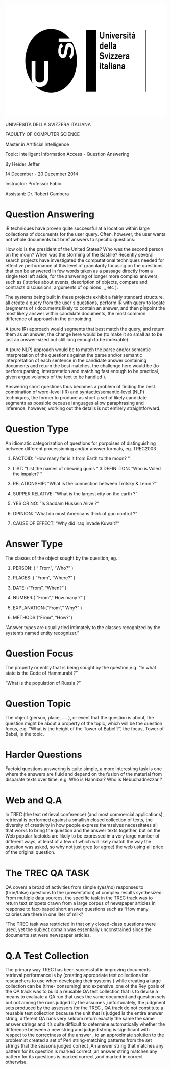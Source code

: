 <img src="./images/media/image1.png"
style="width:6.5in;height:3.65486in" />

<span class="smallcaps">UNIVERSITÀ DELLA SVIZZERA ITALIANA</span>

FACULTY OF COMPUTER SCIENCE

Master in Artificial Intelligence

Topic: Intelligent Information Access - Question Answering

By Heider Jeffer

14 December - 20 December 2014

Instructor: Professor Fabio

Assistant: Dr. Robert Gambera

# Question Answering

IR techniques have proven quite successful at a location within large
collections of documents for the user query. Often, however, the user
wants not whole documents but brief answers to specific questions:

How old is the president of the United States? Who was the second person
on the moon? When was the storming of the Bastille? Recently several
search projects have investigated the computational techniques needed
for effective performance at this level of granularity focusing on the
questions that can be answered in few words taken as a passage directly
from a single text left aside, for the answering of longer more complex
answers, such as ( stories about events, description of objects, compare
and contracts discussions, arguments of opinions ,,, etc ).

The systems being built in these projects exhibit a fairly standard
structure, all create a query from the user's questions, perform IR with
query to locate (segments of ) documents likely to contain an answer,
and then pinpoint the most likely answer within candidate documents, the
most common difference of approach in the pinpointing.

A (pure IR) approach would segments that best match the query, and
return them as an answer, the change here would be (to make it so small
as to be just an answer-sized but still long enough to be indexable).

A (pure NLP) approach would be to match the parse and/or semantic
interpretation of the questions against the parse and/or semantic
interpretation of each sentence in the candidate answer containing
documents and return the best matches, the challenge here would be (to
perform parsing, interpretation and matching fast enough to be
practical, given argue volumes of the text to be handled ).

Answering short questions thus becomes a problem of finding the best
combination of word-level (IR) and syntactic/semantic-level (NLP)
techniques, the former to produce as short a set of likely candidate
segments as possible because languages allow paraphrasing and inference,
however, working out the details is not entirely straightforward.

# Question Type

An idiomatic categorization of questions for porpoises of distinguishing
between different processioning and/or answer formats, eg. TREC2003

1.  FACTOID: “How many far is it from Earth to the moon? ”

2.  LIST: “List the names of chewing gums “ 3.DEFINITION: “Who is Voled
    the impaler? “

3.  RELATIONSHIP: ”What is the connection between Trotsky & Lenin ?”

4.  SUPPER RELATIVE: “What is the largest city on the earth ?”

5.  YES OR NO: ”Is Saddam Hussein Alive ?”

6.  OPINION: “What do most Americans think of gun control ?”

7.  CAUSE OF EFFECT: “Why did Iraq invade Kuwait?”

# Answer Type

The classes of the object sought by the question, eg. :

1.  PERSON: ( “ From”, “Who?” )

2.  PLACES: ( “From”, “Where?” )

3.  DATE: (“From”, “When?” )

4.  NUMBER:( “From”,” How many ?” )

5.  EXPLANATION:(“From”,” Why?” )

6.  METHODS:(“From”, “How?”)

“Answer types are usually tied intimately to the classes recognized by
the system’s named entity recognizer.”

# Question Focus

The property or entity that is being sought by the question,e.g. “In
what state is the Code of Hammurabi ?”

“What is the population of Russia ?”

# Question Topic

The object (person, place, …. ), or event that the question is about,
the question might be about a property of the topic, which will be the
question focus, e.g. “What is the height of the Tower of Babel ?”, the
focus, Tower of Babel, is the topic.

# Harder Questions

Factoid questions answering is quite simple, a more interesting task is
one where the answers are fluid and depend on the fusion of the material
from disparate texts over time. e.g. Who is Hannibal? Who is
Nebuchadnezzar ?

# Web and Q.A

In TREC (the text retrieval conference) (and most commercial
applications), retrieval is performed against a smallish closed
collection of texts, the diversity of creativity in how people express
themselves necessitates all that works to bring the question and the
answer texts together, but on the Web popular factoids are likely to be
expressed in a very large number of different ways, at least of a few of
which will likely match the way the question was asked, so why not just
grep (or agree) the web using all price of the original question.

# The TREC QA TASK

QA covers a broad of activities from simple (yes/no) responses to
(true/false) questions to the (presentation) of complex results
synthesized. From multiple data sources, the specific task in the TREC
track was to return text snippets drawn from a large corpus of newspaper
articles in response to fact-based short answer questions such as “How
many calories are there in one liter of milk?

“The TREC task was restricted in that only closed-class questions were
used, yet the subject domain was essentially unconstrained since the
documents set were newspaper articles.

# Q.A Test Collection

The primary way TREC has been successful in improving documents
retrieval performance is by (creating appropriate test collections for
researchers to use when developing their systems ) while creating a
large collection can be (time- consuming) and expensive ,one of the Rey
goals of the QA track was to build a reusable QA test collection that is
to devise a means to evaluate a QA run that uses the same document and
question sets but not among the runs judged by the assumes
,unfortunately, the judgment sets produced by the assessors for the TREC
, QA track do not constitute a reusable test collection because the unit
that is judged is the entire answer string, different QA runs very
seldom return exactly the same the same answer strings and it’s quite
difficult to determine automatically whether the difference between a
new string and judged string is significant with respect to the
correctness of the answer , to an approximate solution to the problemist
created a set of Perl string-matching patterns from the set strings that
the seasons judged correct ,An answer string that matches any pattern
for its question is marked correct ,an answer string matches any pattern
for its questions is marked correct ,and marked in correct otherwise.
